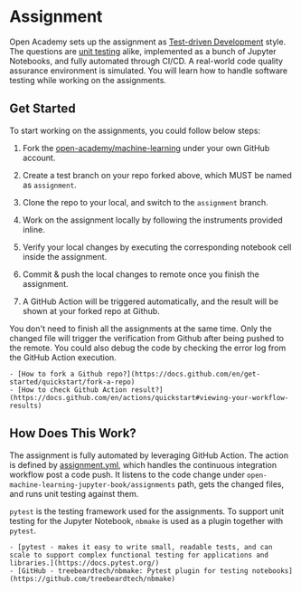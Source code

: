 # Assignment

Open Academy sets up the assignment as [Test-driven Development](https://en.wikipedia.org/wiki/Test-driven_development) style. The questions are [unit testing](https://en.wikipedia.org/wiki/Unit_testing) alike, implemented as a bunch of Jupyter Notebooks, and fully automated through CI/CD. A real-world code quality assurance environment is simulated. You will learn how to handle software testing while working on the assignments.

## Get Started

To start working on the assignments, you could follow below steps:

1. Fork the [open-academy/machine-learning](https://github.com/open-academy/machine-learning) under your own GitHub account.

2. Create a test branch on your repo forked above, which MUST be named as `assignment`.

3. Clone the repo to your local, and switch to the `assignment` branch.

4. Work on the assignment locally by following the instruments provided inline.

5. Verify your local changes by executing the corresponding notebook cell inside the assignment.

6. Commit & push the local changes to remote once you finish the assignment.

7. A GitHub Action will be triggered automatically, and the result will be shown at your forked repo at Github.

You don't need to finish all the assignments at the same time. Only the changed file will trigger the verification from Github after being pushed to the remote. You could also debug the code by checking the error log from the GitHub Action execution.

```{seealso}
- [How to fork a Github repo?](https://docs.github.com/en/get-started/quickstart/fork-a-repo)
- [How to check Github Action result?](https://docs.github.com/en/actions/quickstart#viewing-your-workflow-results)
```

## How Does This Work?

The assignment is fully automated by leveraging GitHub Action. The action is defined by [assignment.yml](https://github.com/open-academy/machine-learning/blob/main/.github/workflows/assignment.yml), which handles the continuous integration workflow post a code push. It listens to the code change under `open-machine-learning-jupyter-book/assignments` path, gets the changed files, and runs unit testing against them.

`pytest` is the testing framework used for the assignments. To support unit testing for the Jupyter Notebook, `nbmake` is used as a plugin together with `pytest`.

```{seealso}
- [pytest - makes it easy to write small, readable tests, and can scale to support complex functional testing for applications and libraries.](https://docs.pytest.org/)
- [GitHub - treebeardtech/nbmake: Pytest plugin for testing notebooks](https://github.com/treebeardtech/nbmake)
```
